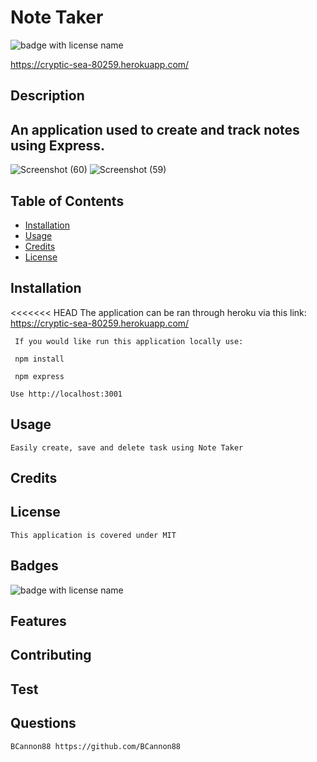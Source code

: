 # **Note Taker**

  <img src="https://img.shields.io/badge/mybadge-MIT-blue" alt="badge with license name"/>

https://cryptic-sea-80259.herokuapp.com/
  ## Description

  ## An application used to create and track notes using Express.
![Screenshot (60)](https://user-images.githubusercontent.com/81123612/124405245-b7030180-dd03-11eb-99ec-9d79449d2001.png)
![Screenshot (59)](https://user-images.githubusercontent.com/81123612/124405289-cf731c00-dd03-11eb-83a9-ee823e520244.png)


  ## Table of Contents        
   * [Installation](#Installation)
   * [Usage](#Usage)       
   * [Credits](#Credits)       
   * [License](#License)   
       
   ## Installation

<<<<<<< HEAD
    The application can be ran through heroku via this link: https://cryptic-sea-80259.herokuapp.com/       

     If you would like run this application locally use:
     
     npm install

     npm express
    
    Use http://localhost:3001
   ## Usage

    Easily create, save and delete task using Note Taker       

   ## Credits

           

   ## License

    This application is covered under MIT       

   ## Badges

   <img src="https://img.shields.io/badge/mybadge-MIT-blue" alt="badge with license name"/>      
 
   ## Features

           

   ## Contributing

           

   ## Test

        
    
   ## Questions
    BCannon88 https://github.com/BCannon88




